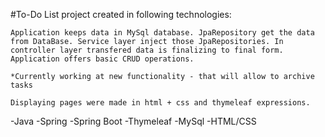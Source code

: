 #To-Do List project created in following technologies:

    Application keeps data in MySql database. JpaRepository get the data from DataBase. Service layer inject those JpaRepositories. In controller layer transfered data is finalizing to final form.
    Application offers basic CRUD operations.
 
    *Currently working at new functionality - that will allow to archive tasks
    
    Displaying pages were made in html + css and thymeleaf expressions.
    
-Java
-Spring 
-Spring Boot
-Thymeleaf
-MySql
-HTML/CSS